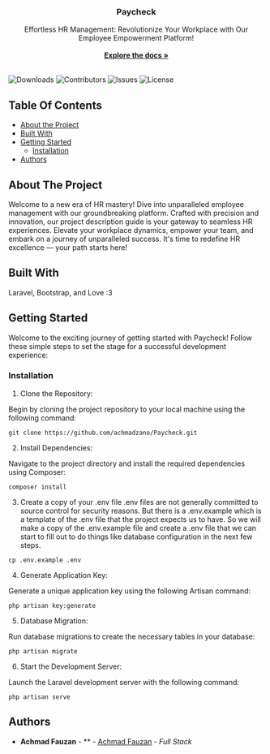 <br/>
<p align="center">
<!--   <a href="https://github.com/achmadzano/Paycheck">
    <img src="" alt="Logo" width="80" height="80"> -->
  </a>

  <h3 align="center">Paycheck</h3>

  <p align="center">
    Effortless HR Management: Revolutionize Your Workplace with Our Employee Empowerment Platform!
    <br/>
    <br/>
    <a href="https://github.com/achmadzano/Paycheck"><strong>Explore the docs »</strong></a>
    <br/>
    <br/>
  </p>
</p>

![Downloads](https://img.shields.io/github/downloads/achmadzano/Paycheck/total) ![Contributors](https://img.shields.io/github/contributors/achmadzano/Paycheck?color=dark-green) ![Issues](https://img.shields.io/github/issues/achmadzano/Paycheck) ![License](https://img.shields.io/github/license/achmadzano/Paycheck) 

## Table Of Contents

* [About the Project](#about-the-project)
* [Built With](#built-with)
* [Getting Started](#getting-started)
  * [Installation](#installation)
* [Authors](#authors)


## About The Project

Welcome to a new era of HR mastery! Dive into unparalleled employee management with our groundbreaking platform. Crafted with precision and innovation, our project description guide is your gateway to seamless HR experiences. Elevate your workplace dynamics, empower your team, and embark on a journey of unparalleled success. It's time to redefine HR excellence — your path starts here!

## Built With

Laravel, Bootstrap, and Love :3

## Getting Started

Welcome to the exciting journey of getting started with Paycheck! Follow these simple steps to set the stage for a successful development experience:

### Installation

1. Clone the Repository:

Begin by cloning the project repository to your local machine using the following command:
```
git clone https://github.com/achmadzano/Paycheck.git
```
2. Install Dependencies:

Navigate to the project directory and install the required dependencies using Composer:
```
composer install
```
3. Create a copy of your .env file
.env files are not generally committed to source control for security reasons. But there is a .env.example which is a template of the .env file that the project expects us to have. So we will make a copy of the .env.example file and create a .env file that we can start to fill out to do things like database configuration in the next few steps.
```
cp .env.example .env
```
4. Generate Application Key:

Generate a unique application key using the following Artisan command:
```
php artisan key:generate
```
5. Database Migration:

Run database migrations to create the necessary tables in your database:
```
php artisan migrate
```
6. Start the Development Server:

Launch the Laravel development server with the following command:
```
php artisan serve
```
## Authors

* **Achmad Fauzan** - ** - [Achmad Fauzan](https://github.com/achmadzano) - *Full Stack*
